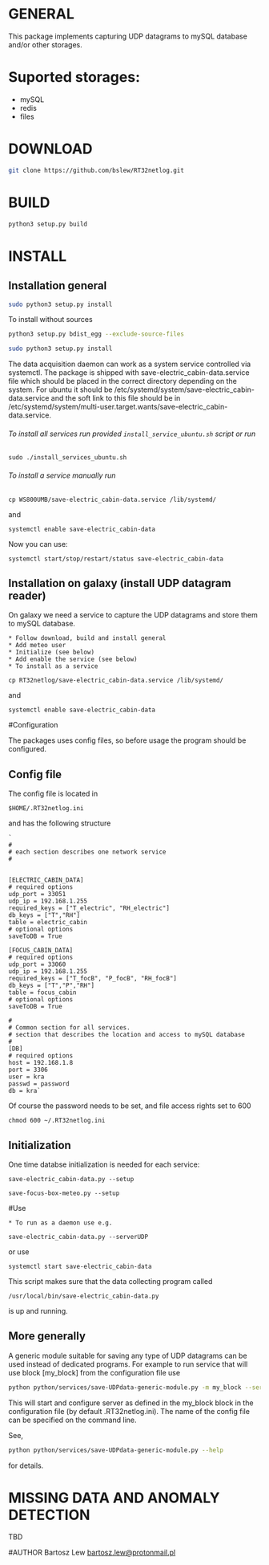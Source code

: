 # GENERAL

This package implements capturing UDP datagrams to
mySQL database and/or other storages.

# Suported storages:

 * mySQL
 * redis
 * files


# DOWNLOAD

```sh
git clone https://github.com/bslew/RT32netlog.git
```

# BUILD
```sh
python3 setup.py build
```

# INSTALL

## Installation general

```sh
sudo python3 setup.py install
```


To install without sources

```sh
python3 setup.py bdist_egg --exclude-source-files
```

```sh
sudo python3 setup.py install
```

The data acquisition daemon can work as a system service controlled via systemctl.
The package is shipped with save-electric_cabin-data.service file which should be placed in the correct
directory depending on the system. For ubuntu it should be 
/etc/systemd/system/save-electric_cabin-data.service and the soft link to this file should be in
/etc/systemd/system/multi-user.target.wants/save-electric_cabin-data.service.


###### To install all services run provided `install_service_ubuntu.sh` script or run 

`sudo ./install_services_ubuntu.sh`

###### To install a service manually run

`cp WS800UMB/save-electric_cabin-data.service /lib/systemd/`

and

`systemctl enable save-electric_cabin-data`

Now you can use:

`systemctl start/stop/restart/status save-electric_cabin-data`



## Installation on galaxy (install UDP datagram reader)

On galaxy we need a service to capture the UDP datagrams and store them to mySQL 
database.

	* Follow download, build and install general
	* Add meteo user
	* Initialize (see below)
	* Add enable the service (see below)
	* To install as a service

`cp RT32netlog/save-electric_cabin-data.service /lib/systemd/`

and

`systemctl enable save-electric_cabin-data`




#Configuration

The packages uses config files, so before usage the program should be configured.


## Config file
The config file is located in 

`$HOME/.RT32netlog.ini`

and has the following structure

	`
	#
	# each section describes one network service 
	#
	
	
	[ELECTRIC_CABIN_DATA]
	# required options
	udp_port = 33051
	udp_ip = 192.168.1.255
	required_keys = ["T_electric", "RH_electric"]
	db_keys = ["T","RH"]
	table = electric_cabin
	# optional options
	saveToDB = True
	
	[FOCUS_CABIN_DATA]
	# required options
	udp_port = 33060
	udp_ip = 192.168.1.255
	required_keys = ["T_focB", "P_focB", "RH_focB"]
	db_keys = ["T","P","RH"]
	table = focus_cabin
	# optional options
	saveToDB = True

	# 
	# Common section for all services.
	# section that describes the location and access to mySQL database
	#
	[DB]
	# required options
	host = 192.168.1.8
	port = 3306
	user = kra
	passwd = password
	db = kra`
	
Of course the password needs to be set, and file access rights set to 600

`chmod 600 ~/.RT32netlog.ini`

## Initialization
One time databse initialization is needed for each service:

`save-electric_cabin-data.py --setup`

`save-focus-box-meteo.py --setup`


#Use

	* To run as a daemon use e.g.

`save-electric_cabin-data.py --serverUDP`

or use

`systemctl start save-electric_cabin-data`


This script makes sure that the data collecting program called 

`/usr/local/bin/save-electric_cabin-data.py`

is up and running.

## More generally

A generic module suitable for saving any type of UDP datagrams can be used instead
of dedicated programs. For example to run service that will use block
[my_block] from the configuration file use

```sh
python python/services/save-UDPdata-generic-module.py -m my_block --serverUDP
```

This will start and configure server as defined in the my_block block in the 
configuration file (by default .RT32netlog.ini). The name of the config file 
can be specified on the command line.

See, 
```sh
python python/services/save-UDPdata-generic-module.py --help
```
for details.


# MISSING DATA AND ANOMALY DETECTION

TBD


#AUTHOR
Bartosz Lew [<bartosz.lew@protonmail.pl>](bartosz.lew@protonmail.pl)

